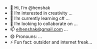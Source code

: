 - 👋 Hi, I’m @henshak
- 👀 I’m interested in creativity ...
- 🌱 I’m currently learning c# ...
- 💞️ I’m looking to collaborate on ...
- 📫 elhenshak@gmail.com ...
- 😄 Pronouns: ...
- ⚡ Fun fact: outsider and internet freak...

<!---                                                                                                              
henshak/henshak is a ✨ special ✨ repository because its `README.md` (this file) appears on your GitHub profile.
You can click the Preview link to take a look at your changes.
--->
